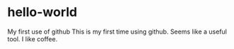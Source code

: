 # hello-world
My first use of github
This is my first time using github. Seems like a useful tool.
I like coffee.
